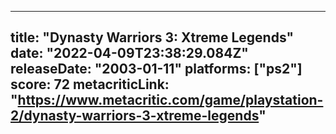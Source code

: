 
---
title: "Dynasty Warriors 3: Xtreme Legends"
date: "2022-04-09T23:38:29.084Z"
releaseDate: "2003-01-11"
platforms: ["ps2"]
score: 72
metacriticLink: "https://www.metacritic.com/game/playstation-2/dynasty-warriors-3-xtreme-legends"
---
